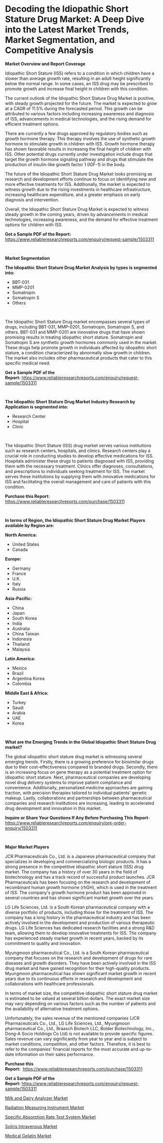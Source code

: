 <p><h1>Decoding the Idiopathic Short Stature Drug Market: A Deep Dive into the Latest Market Trends, Market Segmentation, and Competitive Analysis</h1></p><p><strong>Market Overview and Report Coverage</strong></p>
<p><p>Idiopathic Short Stature (ISS) refers to a condition in which children have a slower than average growth rate, resulting in an adult height significantly below the normal range. In some cases, an ISS drug may be prescribed to promote growth and increase final height in children with this condition.</p><p>The current outlook of the Idiopathic Short Stature Drug Market is positive, with steady growth projected for the future. The market is expected to grow at a CAGR of 11.5% during the forecasted period. This growth can be attributed to various factors including increasing awareness and diagnosis of ISS, advancements in medical technologies, and the rising demand for efficient treatment options.</p><p>There are currently a few drugs approved by regulatory bodies such as growth hormone therapy. This therapy involves the use of synthetic growth hormone to stimulate growth in children with ISS. Growth hormone therapy has shown favorable results in increasing the final height of children with ISS. Other potential drugs currently under investigation include drugs that target the growth hormone signaling pathway and drugs that stimulate the production of insulin-like growth factor 1 (IGF-1) in the body.</p><p>The future of the Idiopathic Short Stature Drug Market looks promising as research and development efforts continue to focus on identifying new and more effective treatments for ISS. Additionally, the market is expected to witness growth due to the rising investments in healthcare infrastructure, increasing healthcare expenditure, and a greater emphasis on early diagnosis and intervention.</p><p>Overall, the Idiopathic Short Stature Drug Market is expected to witness steady growth in the coming years, driven by advancements in medical technologies, increasing awareness, and the demand for effective treatment options for children with ISS.</p></p>
<p><strong>Get a Sample PDF of the Report:</strong> <a href="https://www.reliableresearchreports.com/enquiry/request-sample/1503311">https://www.reliableresearchreports.com/enquiry/request-sample/1503311</a></p>
<p>&nbsp;</p>
<p><strong>Market Segmentation</strong></p>
<p><strong>The Idiopathic Short Stature Drug Market Analysis by types is segmented into:</strong></p>
<p><ul><li>BBT-031</li><li>MMP-0201</li><li>Somatropin</li><li>Somatropin S</li><li>Others</li></ul></p>
<p>&nbsp;</p>
<p><p>The Idiopathic Short Stature Drug market encompasses several types of drugs, including BBT-031, MMP-0201, Somatropin, Somatropin S, and others. BBT-031 and MMP-0201 are innovative drugs that have shown promising results in treating idiopathic short stature. Somatropin and Somatropin S are synthetic growth hormones commonly used in the market. These drugs help promote growth in individuals affected by idiopathic short stature, a condition characterized by abnormally slow growth in children. The market also includes other pharmaceutical products that cater to this specific medical need.</p></p>
<p><strong>Get a Sample PDF of the Report:</strong>&nbsp;<a href="https://www.reliableresearchreports.com/enquiry/request-sample/1503311">https://www.reliableresearchreports.com/enquiry/request-sample/1503311</a></p>
<p>&nbsp;</p>
<p><strong>The Idiopathic Short Stature Drug Market Industry Research by Application is segmented into:</strong></p>
<p><ul><li>Research Center</li><li>Hospital</li><li>Clinic</li></ul></p>
<p>&nbsp;</p>
<p><p>The Idiopathic Short Stature (ISS) drug market serves various institutions such as research centers, hospitals, and clinics. Research centers play a crucial role in conducting studies to develop effective medications for ISS. Hospitals administer these drugs to patients diagnosed with ISS, providing them with the necessary treatment. Clinics offer diagnoses, consultations, and prescriptions to individuals seeking treatment for ISS. The market serves these institutions by supplying them with innovative medications for ISS and facilitating the overall management and care of patients with this condition.</p></p>
<p><strong>Purchase this Report:</strong>&nbsp; <a href="https://www.reliableresearchreports.com/purchase/1503311">https://www.reliableresearchreports.com/purchase/1503311</a></p>
<p>&nbsp;</p>
<p><strong>In terms of Region, the Idiopathic Short Stature Drug Market Players available by Region are:</strong></p>
<p>
    <p> <strong> North America: </strong>
        <ul>
            <li>United States</li>
            <li>Canada</li>
        </ul>
        </p> 
    <p> <strong> Europe: </strong>
        <ul>
            <li>Germany</li>
            <li>France</li>
            <li>U.K.</li>
            <li>Italy</li>
            <li>Russia</li>
        </ul>
        </p> 
    <p> <strong> Asia-Pacific: </strong>
        <ul>
            <li>China</li>
            <li>Japan</li>
            <li>South Korea</li>
            <li>India</li>
            <li>Australia</li>
            <li>China Taiwan</li>
            <li>Indonesia</li>
            <li>Thailand</li>
            <li>Malaysia</li>
        </ul>
        </p> 
    <p> <strong> Latin America: </strong>
        <ul>
            <li>Mexico</li>
            <li>Brazil</li>
            <li>Argentina Korea</li>
            <li>Colombia</li>
        </ul>
        </p> 
    <p> <strong> Middle East & Africa: </strong>
        <ul>
            <li>Turkey</li>
            <li>Saudi</li>
            <li>Arabia</li>
            <li>UAE</li>
            <li>Korea</li>
        </ul>
    </p>
    </p>
<p>&nbsp;</p>
<p><strong>What are the Emerging Trends in the Global Idiopathic Short Stature Drug market?</strong></p>
<p><p>The global idiopathic short stature drug market is witnessing several emerging trends. Firstly, there is a growing preference for biosimilar drugs due to their cost-effectiveness compared to branded drugs. Secondly, there is an increasing focus on gene therapy as a potential treatment option for idiopathic short stature. Next, pharmaceutical companies are developing novel drug delivery systems to improve patient compliance and convenience. Additionally, personalized medicine approaches are gaining traction, with precision therapies tailored to individual patients' genetic makeup. Lastly, collaborations and partnerships between pharmaceutical companies and research institutions are increasing, leading to accelerated drug development and innovation in this market.</p></p>
<p><strong>Inquire or Share Your Questions If Any Before Purchasing This Report</strong>- <a href="https://www.reliableresearchreports.com/enquiry/pre-order-enquiry/1503311">https://www.reliableresearchreports.com/enquiry/pre-order-enquiry/1503311</a></p>
<p>&nbsp;</p>
<p><strong>Major Market Players</strong></p>
<p><p>JCR Pharmaceuticals Co., Ltd. is a Japanese pharmaceutical company that specializes in developing and commercializing biologic products. It has a strong presence in the competitive idiopathic short stature (ISS) drug market. The company has a history of over 30 years in the field of biotechnology and has a track record of successful product launches. JCR Pharmaceuticals has been focusing on the research and development of recombinant human growth hormone (rhGH), which is used in the treatment of ISS. The company's growth hormone product has been approved in several countries and has shown significant market growth over the years.</p><p>LG Life Sciences, Ltd. is a South Korean pharmaceutical company with a diverse portfolio of products, including those for the treatment of ISS. The company has a long history in the pharmaceutical industry and has been actively involved in the development and production of various therapeutic drugs. LG Life Sciences has dedicated research facilities and a strong R&D team, allowing them to develop innovative treatments for ISS. The company has experienced steady market growth in recent years, backed by its commitment to quality and innovation.</p><p>Myungmoon pharmaceutical Co., Ltd. is a South Korean pharmaceutical company that focuses on the research and development of drugs for rare diseases and growth disorders. They have been actively involved in the ISS drug market and have gained recognition for their high-quality products. Myungmoon pharmaceutical has shown significant market growth in recent years due to its continuous efforts in research and development and collaborations with healthcare professionals.</p><p>In terms of market size, the competitive idiopathic short stature drug market is estimated to be valued at several billion dollars. The exact market size may vary depending on various factors such as the number of patients and the availability of alternative treatment options. </p><p>Unfortunately, the sales revenue of the mentioned companies (JCR Pharmaceuticals Co., Ltd., LG Life Sciences, Ltd., Myungmoon pharmaceutical Co., Ltd., Braasch Biotech LLC, Bolder Biotechnology, Inc., Dong-A Socio Holdings Co Ltd) is not available to provide specific figures. Sales revenue can vary significantly from year to year and is subject to market conditions, competition, and other factors. Therefore, it is best to refer to the companies' financial reports for the most accurate and up-to-date information on their sales performance.</p></p>
<p><strong>Purchase this Report:</strong>&nbsp;&nbsp;<a href="https://www.reliableresearchreports.com/purchase/1503311">https://www.reliableresearchreports.com/purchase/1503311</a></p>
<p></p>
<p><strong>Get a Sample PDF of the Report:</strong>&nbsp;<a href="https://www.reliableresearchreports.com/enquiry/request-sample/1503311">https://www.reliableresearchreports.com/enquiry/request-sample/1503311</a></p>
<p><p><a href="https://www.linkedin.com/pulse/milk-dairy-analyzer-market-research-report-provides-thorough/">Milk and Dairy Analyzer Market</a></p><p><a href="https://medium.com/@gabriellemcgrath66/radiation-measuring-instrument-market-size-growth-forecast-2023-2030-07d3f8604012">Radiation Measuring Instrument Market</a></p><p><a href="https://www.linkedin.com/pulse/specific-absorption-rate-test-system-market-research-report/">Specific Absorption Rate Test System Market</a></p><p><a href="https://www.linkedin.com/pulse/soliris-intravenous-market-size-share-amp-trends-analysis/">Soliris Intravenous Market</a></p><p><a href="https://medium.com/@walterstanley64/medical-gelatin-market-size-cagr-trends-2024-2030-ca7ff061d53e">Medical Gelatin Market</a></p></p>